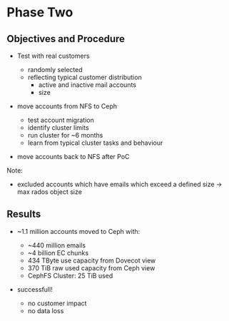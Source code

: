 <!-- .slide: data-state="section-break" id="section-break-7" data-timing="10s" -->
# Phase Two


<!-- .slide: data-state="normal" id="status-1" data-timing="20s" data-menu-title="PoC" -->
## Objectives and Procedure

* Test with real customers
  * randomly selected
  * reflecting typical customer distribution
    * active and inactive mail accounts
    * size

* move accounts from NFS to Ceph
  * test account migration
  * identify cluster limits
  * run cluster for ~6 months
  * learn from typical cluster tasks and behaviour
* move accounts back to NFS after PoC

Note: 
* excluded accounts which have emails which exceed a defined size -> max rados object size


<!-- .slide: data-state="normal" id="status-2" data-timing="20s" data-menu-title="PoC" -->
## Results

* ~1.1 million accounts moved to Ceph with:
  * ~440 million emails
  * ~4 billion EC chunks
  * 434 TByte use capacity from Dovecot view
  * 370 TiB raw used capacity from Ceph view
  * CephFS Cluster: 25 TiB used

* successfull!
  * no customer impact
  * no data loss

